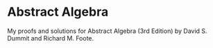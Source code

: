 # Abstract Algebra
My proofs and solutions for Abstract Algebra (3rd Edition) by David S. Dummit and Richard M. Foote.
